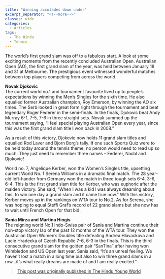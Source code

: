 ```yaml
---
title: "Winning accolades down under"
excerpt_separator: "<!--more-->"
classes: wide
categories:
  - Articles
tags:
  - The Hindu
  - Tennis
---
```


The world’s first grand slam was off to a fabulous start. A look at some exciting moments from the recently concluded Australian Open. Australian Open (AO), the first grand slam of the year, was held between January 18 and 31 at Melbourne. The prestigious event witnessed wonderful matches between top players competing from across the world.
<!--more-->

**Novak Djokovic**  
The current world no.1 and tournament favourite lived up to people’s expectations by winning the Men’s Singles for the sixth time. He also equalled former Australian champion, Roy Emerson, by winning the AO six times. The Serb looked in great form right through the tournament and beat legendary Roger Federer in the semi-finals. In the finals, Djokovic beat Andy Murray 6-1, 7-5, 7-6 in three straight sets. Novak summed up the tournament saying, “I feel special playing Australian Open every year, since this was the first grand slam title I won back in 2008.” 

As a result of this victory, Djokovic now holds 11 grand slam titles and equalled Rod Laver and Bjorn Borg’s tally. If one such Sports Quiz were to be held today around the tennis theme, no person would need to read up so much. They just need to remember three names – Federer, Nadal and Djokovic!

World no. 7, Angelique Kerber, won the Women’s Singles title, upsetting current World No. 1 Serena Williams in a dramatic final match. The 28 year-old left-hander from Germany won the match in three tough sets 6-4, 3-6, 6-4. This is the first grand slam title for Kerber, who was euphoric after the maiden victory. She said, “When I was a kid I was always dreaming about this, to win one day a grand slam and it came true now.” With this victory, Kerber moves up in the rankings on WTA tour to No.2. As for Serena, she was hoping to equal Steffi Graf’s record of 22 grand slams but she now has to wait until French Open for that bid.

**Sania Mirza and Martina Hingis**  
The reigning world No.1 Indo-Swiss pair of Sania and Martina continue their non-stop victory lap of the past 12 months of the WTA tour. They won the Australian Open Women’s Doubles title defeating Andrea Hlavackova and Lucie Hradecka of Czech Republic 7-6, 6-3 in the finals. This is the third consecutive grand slam for the golden pair “SanTina” after having won Wimbledon and US Open last year. Sania said, “It’s an unreal feeling. We haven’t lost a match in a long time but also to win three grand slams in a row…it’s what really dreams are made of and I am really excited.”

> [This post was originally published in The Hindu Young World](https://www.thehindu.com/features/kids/exciting-moments-from-austalian-open-2016/article8222852.ece)